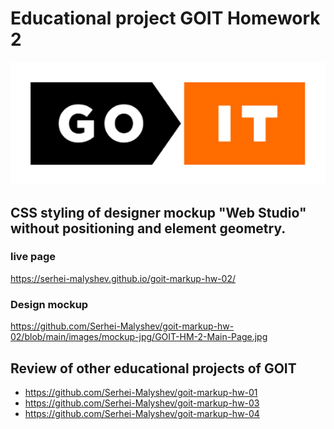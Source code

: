 # Educational project GOIT Homework 2

<div align="center">
	<img src="https://raw.githubusercontent.com/Serhei-Malyshev/goit-markup-hw-02/main/images/github-readme/goit-logo-596.png" width="596"/>
</div>

## CSS styling of designer mockup "Web Studio" without positioning and element geometry.

### live page

https://serhei-malyshev.github.io/goit-markup-hw-02/

### Design mockup

https://github.com/Serhei-Malyshev/goit-markup-hw-02/blob/main/images/mockup-jpg/GOIT-HM-2-Main-Page.jpg

## Review of other educational projects of GOIT

* https://github.com/Serhei-Malyshev/goit-markup-hw-01
* https://github.com/Serhei-Malyshev/goit-markup-hw-03
* https://github.com/Serhei-Malyshev/goit-markup-hw-04